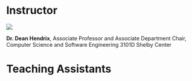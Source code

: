 # Instructor

<img src="https://www.gravatar.com/avatar/2b04d1598ac490199eece0d569ee3454" />

**Dr. Dean Hendrix**, Associate Professor and Associate Department Chair,
Computer Science and Software Engineering
3101D Shelby Center



# Teaching Assistants
